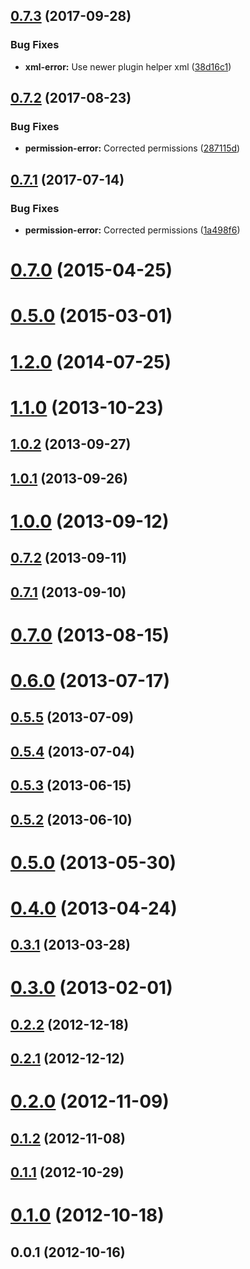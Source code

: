 <a name="0.7.3"></a>
## [0.7.3](https://github.com/hypery2k/cordova-barcodescanner-plugin/compare/v0.7.2...v0.7.3) (2017-09-28)


### Bug Fixes

* **xml-error:** Use newer plugin helper xml ([38d16c1](https://github.com/hypery2k/cordova-barcodescanner-plugin/commit/38d16c1))



<a name="0.7.2"></a>
## [0.7.2](https://github.com/hypery2k/cordova-barcodescanner-plugin/compare/v0.7.1...v0.7.2) (2017-08-23)


### Bug Fixes

* **permission-error:** Corrected permissions ([287115d](https://github.com/hypery2k/cordova-barcodescanner-plugin/commit/287115d))



<a name="0.7.1"></a>
## [0.7.1](https://github.com/hypery2k/cordova-barcodescanner-plugin/compare/v0.7.0...v0.7.1) (2017-07-14)


### Bug Fixes

* **permission-error:** Corrected permissions ([1a498f6](https://github.com/hypery2k/cordova-barcodescanner-plugin/commit/1a498f6))



<a name="0.7.0"></a>
# [0.7.0](https://github.com/hypery2k/cordova-barcodescanner-plugin/compare/v0.5.0...v0.7.0) (2015-04-25)



<a name="0.5.0"></a>
# [0.5.0](https://github.com/hypery2k/cordova-barcodescanner-plugin/compare/1.2.0...v0.5.0) (2015-03-01)



<a name="1.2.0"></a>
# [1.2.0](https://github.com/hypery2k/cordova-barcodescanner-plugin/compare/1.1.0...1.2.0) (2014-07-25)



<a name="1.1.0"></a>
# [1.1.0](https://github.com/hypery2k/cordova-barcodescanner-plugin/compare/1.0.2...1.1.0) (2013-10-23)



<a name="1.0.2"></a>
## [1.0.2](https://github.com/hypery2k/cordova-barcodescanner-plugin/compare/1.0.1...1.0.2) (2013-09-27)



<a name="1.0.1"></a>
## [1.0.1](https://github.com/hypery2k/cordova-barcodescanner-plugin/compare/1.0.0...1.0.1) (2013-09-26)



<a name="1.0.0"></a>
# [1.0.0](https://github.com/hypery2k/cordova-barcodescanner-plugin/compare/0.7.2...1.0.0) (2013-09-12)



<a name="0.7.2"></a>
## [0.7.2](https://github.com/hypery2k/cordova-barcodescanner-plugin/compare/0.7.1...0.7.2) (2013-09-11)



<a name="0.7.1"></a>
## [0.7.1](https://github.com/hypery2k/cordova-barcodescanner-plugin/compare/0.7.0...0.7.1) (2013-09-10)



<a name="0.7.0"></a>
# [0.7.0](https://github.com/hypery2k/cordova-barcodescanner-plugin/compare/0.6.0...0.7.0) (2013-08-15)



<a name="0.6.0"></a>
# [0.6.0](https://github.com/hypery2k/cordova-barcodescanner-plugin/compare/0.5.5...0.6.0) (2013-07-17)



<a name="0.5.5"></a>
## [0.5.5](https://github.com/hypery2k/cordova-barcodescanner-plugin/compare/0.5.4...0.5.5) (2013-07-09)



<a name="0.5.4"></a>
## [0.5.4](https://github.com/hypery2k/cordova-barcodescanner-plugin/compare/0.5.3...0.5.4) (2013-07-04)



<a name="0.5.3"></a>
## [0.5.3](https://github.com/hypery2k/cordova-barcodescanner-plugin/compare/0.5.2...0.5.3) (2013-06-15)



<a name="0.5.2"></a>
## [0.5.2](https://github.com/hypery2k/cordova-barcodescanner-plugin/compare/0.5.0...0.5.2) (2013-06-10)



<a name="0.5.0"></a>
# [0.5.0](https://github.com/hypery2k/cordova-barcodescanner-plugin/compare/0.4.0...0.5.0) (2013-05-30)



<a name="0.4.0"></a>
# [0.4.0](https://github.com/hypery2k/cordova-barcodescanner-plugin/compare/0.3.1...0.4.0) (2013-04-24)



<a name="0.3.1"></a>
## [0.3.1](https://github.com/hypery2k/cordova-barcodescanner-plugin/compare/0.3.0...0.3.1) (2013-03-28)



<a name="0.3.0"></a>
# [0.3.0](https://github.com/hypery2k/cordova-barcodescanner-plugin/compare/0.2.2...0.3.0) (2013-02-01)



<a name="0.2.2"></a>
## [0.2.2](https://github.com/hypery2k/cordova-barcodescanner-plugin/compare/0.2.1...0.2.2) (2012-12-18)



<a name="0.2.1"></a>
## [0.2.1](https://github.com/hypery2k/cordova-barcodescanner-plugin/compare/0.2.0...0.2.1) (2012-12-12)



<a name="0.2.0"></a>
# [0.2.0](https://github.com/hypery2k/cordova-barcodescanner-plugin/compare/0.1.2...0.2.0) (2012-11-09)



<a name="0.1.2"></a>
## [0.1.2](https://github.com/hypery2k/cordova-barcodescanner-plugin/compare/0.1.1...0.1.2) (2012-11-08)



<a name="0.1.1"></a>
## [0.1.1](https://github.com/hypery2k/cordova-barcodescanner-plugin/compare/0.1.0...0.1.1) (2012-10-29)



<a name="0.1.0"></a>
# [0.1.0](https://github.com/hypery2k/cordova-barcodescanner-plugin/compare/0.0.1...0.1.0) (2012-10-18)



<a name="0.0.1"></a>
## 0.0.1 (2012-10-16)



